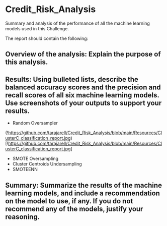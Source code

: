# Credit_Risk_Analysis

Summary and analysis of the performance of all the machine learning models used in this Challenge.

The report should contain the following:

## Overview of the analysis: Explain the purpose of this analysis.

## Results: Using bulleted lists, describe the balanced accuracy scores and the precision and recall scores of all six machine learning models. Use screenshots of your outputs to support your results.
- Random Oversampler

(!https://github.com/tarajarell/Credit_Risk_Analysis/blob/main/Resources/ClusterC_classification_report.jpg)[!https://github.com/tarajarell/Credit_Risk_Analysis/blob/main/Resources/ClusterC_classification_report.jpg]

- SMOTE Oversampling
- Cluster Centroids Undersampling
- SMOTEENN


## Summary: Summarize the results of the machine learning models, and include a recommendation on the model to use, if any. If you do not recommend any of the models, justify your reasoning.
